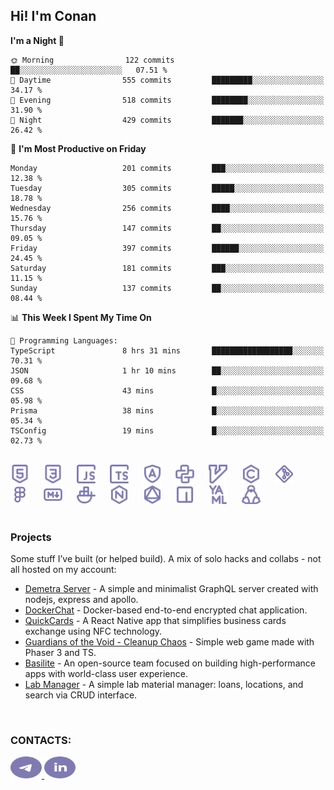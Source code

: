 ## Hi! I'm Conan

<!--START_SECTION:waka-->
**I'm a Night 🦉** 

```text
🌞 Morning                122 commits         ██░░░░░░░░░░░░░░░░░░░░░░░   07.51 % 
🌆 Daytime                555 commits         █████████░░░░░░░░░░░░░░░░   34.17 % 
🌃 Evening                518 commits         ████████░░░░░░░░░░░░░░░░░   31.90 % 
🌙 Night                  429 commits         ███████░░░░░░░░░░░░░░░░░░   26.42 % 
```
📅 **I'm Most Productive on Friday** 

```text
Monday                   201 commits         ███░░░░░░░░░░░░░░░░░░░░░░   12.38 % 
Tuesday                  305 commits         █████░░░░░░░░░░░░░░░░░░░░   18.78 % 
Wednesday                256 commits         ████░░░░░░░░░░░░░░░░░░░░░   15.76 % 
Thursday                 147 commits         ██░░░░░░░░░░░░░░░░░░░░░░░   09.05 % 
Friday                   397 commits         ██████░░░░░░░░░░░░░░░░░░░   24.45 % 
Saturday                 181 commits         ███░░░░░░░░░░░░░░░░░░░░░░   11.15 % 
Sunday                   137 commits         ██░░░░░░░░░░░░░░░░░░░░░░░   08.44 % 
```


📊 **This Week I Spent My Time On** 

```text
💬 Programming Languages: 
TypeScript               8 hrs 31 mins       ██████████████████░░░░░░░   70.31 % 
JSON                     1 hr 10 mins        ██░░░░░░░░░░░░░░░░░░░░░░░   09.68 % 
CSS                      43 mins             █░░░░░░░░░░░░░░░░░░░░░░░░   05.98 % 
Prisma                   38 mins             █░░░░░░░░░░░░░░░░░░░░░░░░   05.34 % 
TSConfig                 19 mins             █░░░░░░░░░░░░░░░░░░░░░░░░   02.73 % 
```


<!--END_SECTION:waka-->

<br>

<div align="left">
  <img src="icons/skills/html.svg" width="30" alt="html5"/>
  <img width="15"/>
  <img src="icons/skills/css.svg" width="30" alt="css"/>
  <img width="15"/>
  <img src="icons/skills/javascript.svg" width="30" alt="javascript"/>
  <img width="15"/>
  <img src="icons/skills/typescript.svg" width="30" alt="typescript"/>
  <img width="15"/>
  <img src="icons/skills/angular.svg" width="30" alt="angular"/>
  <img width="15"/>
  <img src="icons/skills/python.svg" width="30" alt="python"/>
  <img width="15"/>
  <img src="icons/skills/vim.svg" width="30" alt="vim"/>
  <img width="15"/>
  <img src="icons/skills/c.svg" width="30" alt="c"/>
  <img width="15"/>
  <img src="icons/skills/git.svg" width="30" alt="git"/>
  <img width="15"/>
  <img src="icons/skills/figma.svg" width="30" alt="figma"/>
  <img width="15"/>
  <img src="icons/skills/markdown.svg" width="30" alt="markdown"/>
  <img width="15"/>
  <img src="icons/skills/docker.svg" width="30" alt="docker"/>
  <img width="15"/>
  <img src="icons/skills/nginx.svg" width="30" alt="nginx"/>
  <img width="15"/>
  <img src="icons/skills/graphql.svg" width="30" alt="graphql"/>
  <img width="15"/>
  <img src="icons/skills/npm.svg" width="30" alt="npm"/>
  <img width="15"/>
  <img src="icons/skills/yaml.svg" width="30" alt="yaml"/>
  <img width="15"/>
  <img src="icons/skills/linux.svg" width="30" alt="linux"/>
</div>

<br>

### Projects
Some stuff I’ve built (or helped build). A mix of solo hacks and collabs - not all hosted on my account:
- [Demetra Server](https://github.com/demetra-project/server) -  A simple and minimalist GraphQL server created with nodejs, express and apollo.
- [DockerChat](https://github.com/Nick-Maro/DockerChat) - Docker-based end-to-end encrypted chat application.
- [QuickCards](https://github.com/Pako3549/QuickCards) - A React Native app that simplifies business cards exchange using NFC technology.
- [Guardians of the Void - Cleanup Chaos](https://github.com/guardians-of-the-void/cleanup-chaos) - Simple web game made with Phaser 3 and TS.
- [Basilite](https://github.com/basilite) - An open-source team focused on building high-performance apps with world-class user experience.
- [Lab Manager](https://github.com/blvckspider/it-lab-manager) - A simple lab material manager: loans, locations, and search via CRUD interface.

<br>

### CONTACTS:
<div align="left">
  <a href="https://t.me/gkkconan">
    <img src="icons/contacts/telegram.svg" width="50" height="35" alt="telegram"/>
  </a>
  <a href="https://www.linkedin.com/in/gkkconan">
    <img src="icons/contacts/linkedin.svg" width="50" height="35" alt="linkedin"/>
  </a>
</div>